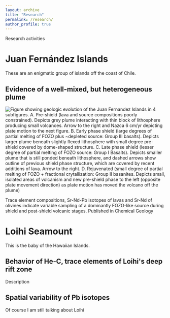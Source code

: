 ```yaml
---
layout: archive
title: "Research"
permalink: /research/
author_profile: true
---
```


Research activities

# Juan Fernández Islands

These are an enigmatic group of islands off the coast of Chile.

## Evidence of a well-mixed, but heterogeneous plume

![Figure showing geologic evolution of the Juan Fernandez Islands in 4 subfigures. A. Pre-shield (lava and source compositions poorly constrained). Depicts grey plume interacting with thin block of lithosphere producing small volcanoes. Arrow to the right and Nazca 6 cm/yr depicting plate motion to the next figure. B. Early phase shield (large degrees of partial melting of FOZO plus ~depleted source: Group III basalts). Depicts larger plume beneath slightly flexed lithosphere with small degree pre-shield covered by dome-shaped structure. C. Late phase shield (lesser degree of partial melting of FOZO source: Group I Basalts). Depicts smaller plume that is still ponded beneath lithosphere, and dashed arrows show outline of previous shield phase structure, which are covered by recent additions of lava. Arrow to the right. D. Rejuvenated (small degree of partial melting of FOZO + fractional crytallization: Group II basanites. Depicts small, isolated areas of volcanism and new pre-shield phase to the left (opposite plate movement direction) as plate motion has moved the volcano off the plume)](images/research-figure01-juan-fernandez-geologic-evolution.png)

Trace element compositions, Sr-Nd-Pb isotopes of lavas and Sr-Nd of olivines indicate variable sampling of a dominantly FOZO-like source during shield and post-shield volcanic stages. Published in Chemical Geology

# Loihi Seamount

This is the baby of the Hawaiian Islands. 

## Behavior of He-C, trace elements of Loihi's deep rift zone

Description

## Spatial variability of Pb isotopes

Of course I am still talking about Loihi

[//]: # (test comment) 

